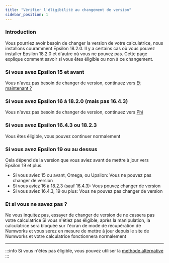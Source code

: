 ```yaml
---
title: "Vérifier l'éligibilité au changement de version"
sidebar_position: 1
---
```


### Introduction

Vous pourriez avoir besoin de changer la version de votre calculatrice, nous installons couramment Epsilon 18.2.0. Il y a certains cas où vous pouvez installer Epsilon 18.2.0 et d'autre où vous ne pouvez pas. Cette page explique comment savoir si vous êtes éligible ou non à ce changement.

### Si vous avez Epsilon 15 et avant

Vous n'avez pas besoin de changer de version, continuez vers [Et maintenant ?](/docs/unlock/n0110-unlocked)

### Si vous avez Epsilon 16 à 18.2.0 (mais pas 16.4.3)

Vous n'avez pas besoin de changer de version, continuez vers [Phi](/docs/unlock/phi)

### Si vous avez Epsilon 16.4.3 ou 18.2.3

Vous êtes éligible, vous pouvez continuer normalement

### Si vous avez Epsilon 19 ou au dessus

Cela dépend de la version que vous aviez avant de mettre à jour vers Epsilon 19 et plus.

- Si vous aviez 15 ou avant, Omega, ou Upsilon: Vous ne pouvez pas changer de version
- Si vous aviez 16 à 18.2.3 (sauf 16.4.3): Vous pouvez changer de version
- Si vous aviez 16.4.3, 19 ou plus: Vous ne pouvez pas changer de version

### Et si vous ne savez pas ?

Ne vous inquitez pas, essayer de changer de version de ne cassera pas votre calculatrice
Si vous n'étiez pas éligible, après la manipulation, la calculatrice sera bloquée sur l'écran de mode de récupération de Numworks et vous serez en mesure de mettre à jour depuis le site de Numworks et votre calculatrice fonctionnera normalement

---

:::info
Si vous n'êtes pas éligible, vous pouvez utiliser la [methode alternative](/docs/unlock/n0110-is-locked#alt-methods)
:::
